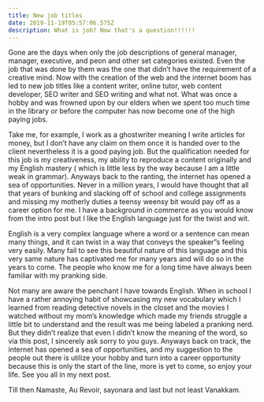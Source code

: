 ```yaml
---
title: New job titles
date: 2019-11-19T05:57:06.575Z
description: What is job? Now that's a question!!!!!!
---
```

Gone are the days when only the job descriptions of general manager, manager, executive, and peon and other set categories existed. Even the job that was done by them was the one that didn’t have the requirement of a creative mind. Now with the creation of the web and the internet boom has led to new job titles like a content writer, online tutor, web content developer, SEO writer and SEO writing and what not. What was once a hobby and was frowned upon by our elders when we spent too much time in the library or before the computer has now become one of the high paying jobs. 

Take me, for example, I work as a ghostwriter meaning I write articles for money, but I don’t have any claim on them once it is handed over to the client nevertheless it is a good paying job. But the qualification needed for this job is my creativeness, my ability to reproduce a content originally and my English mastery ( which is little less by the way because I am a little weak in grammar). Anyways back to the ranting, the internet has opened a sea of opportunities. Never in a million years, I would have thought that all that years of bunking and slacking off of school and college assignments and missing my motherly duties a teensy weensy bit would pay off as a career option for me. I have a background in commerce as you would know from the intro post but I like the English language just for the twist and wit. 

English is a very complex language where a word or a sentence can mean many things, and it can twist in a way that conveys the speaker”s feeling very easily. Many fail to see this beautiful nature of this language and this very same nature has captivated me for many years and will do so in the years to come. The people who know me for a long time have always been familiar with my pranking side. 

Not many are aware the penchant I have towards English. When in school I have a rather annoying habit of showcasing my new vocabulary which I learned from reading detective novels in the closet and the movies I watched without my mom’s knowledge which made my friends struggle a little bit to understand and the result was me being labeled a pranking nerd. But they didn’t realize that even I didn’t know the meaning of the word, so via this post, I sincerely ask sorry to you guys. Anyways back on track, the internet has opened a sea of opportunities, and my suggestion to the people out there is utilize your hobby and turn into a career opportunity because this is only the start of the line, more is yet to come, so enjoy your life. See you all in my next post. 

Till then Namaste,  Au Revoir, sayonara and last but not least Vanakkam.
